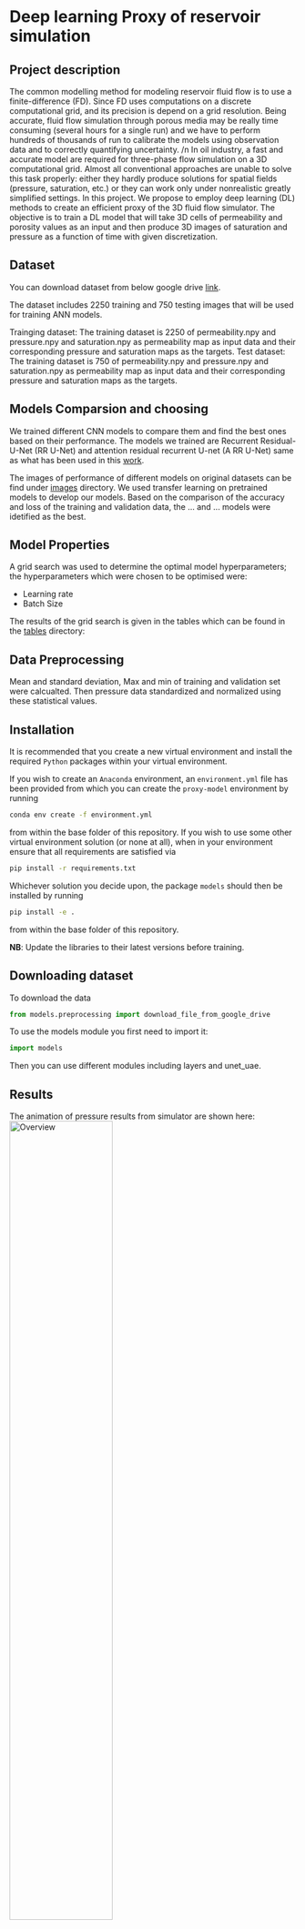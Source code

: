# Deep learning Proxy of reservoir simulation

## Project description
The common modelling method for modeling reservoir fluid flow is to use a finite-difference (FD). Since FD uses computations on a discrete computational grid, and its precision is depend on a grid resolution. Being accurate, fluid flow simulation through porous media may be really time consuming (several hours for a single run) and we have to perform hundreds of thousands of run to calibrate the models using observation data and to correctly quantifying uncertainty.
/n
In oil industry, a fast and accurate model are required for three-phase flow simulation on a 3D computational grid. Almost all conventional approaches are unable to solve this task properly: either they hardly produce solutions for spatial fields (pressure, saturation, etc.) or they can work only under nonrealistic greatly simplified settings. In this project. 
We propose to employ deep learning (DL) methods to create an efficient proxy of the 3D fluid flow simulator. The objective is to train a DL model that will take 3D cells of permeability and porosity values as an input and then produce 3D images of saturation and pressure as a function of time with given discretization.

## Dataset
You can download dataset from below google drive [link](https://drive.google.com/drive/folders/16o2DW8kXaXbDh7FrD_63uHNi4N1ffEk0?usp=sharing).

The dataset includes 2250 training and 750 testing images that will be used for training ANN models.

  Trainging dataset:
    The training dataset is 2250 of permeability.npy and pressure.npy and saturation.npy as permeability map as input data and their corresponding pressure and saturation maps as the targets. 
 Test dataset:
    The training dataset is 750 of permeability.npy and pressure.npy and saturation.npy as permeability map as input data and their corresponding pressure and saturation maps as the targets.

## Models Comparsion and choosing

We trained different CNN models to compare them and find the best ones based on their performance. The models we trained are Recurrent Residual-U-Net (RR U-Net) and attention residual recurrent U-net (A RR U-Net) same as what has been used in this [work](https://github.com/soloist96/2D-recurrent-R-U-Net-surrogate-for-dynamic-flows).

The images of performance of different models on original datasets can be find under [images](https://github.com/acse-srm3018/DeeplearningProxy/tree/main/images) directory. We used transfer learning on pretrained models to develop our models. Based on the comparison of the accuracy and loss of the training and validation data, the ... and ... models were idetified as the best.

## Model Properties 

A grid search was used to determine the optimal model hyperparameters; the hyperparameters which were chosen to be optimised were:
- Learning rate
- Batch Size

The results of the grid search is given in the tables which can be found in the [tables](https://github.com/acse-2020/acse-4-x-ray-classification-inception/tree/main/tables) directory:
        
## Data Preprocessing

Mean and standard deviation, Max and min of training and validation set were calcualted. Then pressure data standardized and normalized using these statistical values.
            

## Installation

It is recommended that you create a new virtual environment and install the required `Python` packages
within your virtual environment.

If you wish to create an `Anaconda` environment, an `environment.yml` file has
been provided from which you can create the `proxy-model` environment
by running
```bash
conda env create -f environment.yml
```
from within the base folder of this repository. If you wish to use some other virtual environment solution (or none at all),
when in your environment ensure that all requirements are satisfied via
```bash
pip install -r requirements.txt
```

Whichever solution you decide upon, the package `models` should then be installed
by running
```bash
pip install -e .
```
from within the base folder of this repository.

**NB**: Update the libraries to their latest versions before training.


## Downloading dataset

To download the data

```python
from models.preprocessing import download_file_from_google_drive
```

To use the models module you first need to import it:

```python
import models
```
Then you can use different modules including layers and unet_uae.
## Results

The animation of pressure results from simulator are shown here:
<img src="https://github.com/acse-srm3018/DeeplearningProxy/blob/main/animation/animation_pressure_true_simulator.gif" alt="Overview" width="60%" height="60%"></a>

and the attention map from Attention RR U-Net model for different time from 90 days after production until 1800 days.
<img src="https://github.com/acse-srm3018/DeeplearningProxy/blob/main/animation/animation_pressure_attention_pred.gif" alt="overview" width="60%" height="60%"></a>

and saturation map animation like:
<img src="https://github.com/acse-srm3018/DeeplearningProxy/blob/main/animation/animation_saturation.gif" alt="overview" width="60%" height="60%"></a>

## Unit testing

To run the unit test suite
```
python tests.py
```

## Documentation

To generate the documentation (in html format)
```
python -m sphinx docs html
```

See the `docs` directory for the preliminary documentation provided that you should add to.


## More information

For more information on the project specfication, see the [notebooks](https://github.com/acse-srm3018/DeeplearningProxy/tree/main/Notebooks) directory.
For use the saved models, you can use [pressure saved models](https://drive.google.com/file/d/1KIqCAb0x7xoZmTSg0MlSYRPbXPSilWVF/view?usp=sharing).

## Further investigation

- Investigating performance of model and choose model based training and test run time.

## References

#### Model architecture

* Heinrich, M.P., Stille, M. and Buzug, T.M., 2018. Residual U-net convolutional neural network architecture for low-dose CT denoising. Current Directions in Biomedical Engineering, 4(1), pp.297-300.
* Alom, M.Z., Yakopcic, C., Hasan, M., Taha, T.M. and Asari, V.K., 2019. Recurrent residual U-Net for medical image segmentation. Journal of Medical Imaging, 6(1), p.014006.
* Azad, R., Asadi-Aghbolaghi, M., Fathy, M. and Escalera, S., 2019. Bi-directional ConvLSTM U-Net with densley connected convolutions. In Proceedings of the IEEE/CVF International Conference on Computer Vision Workshops (pp. 0-0).


